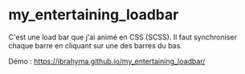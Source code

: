 # my_entertaining_loadbar
C'est une load bar que j'ai animé en CSS (SCSS). Il faut synchroniser chaque barre en cliquant sur une des barres du bas.

Démo : https://ibrahyma.github.io/my_entertaining_loadbar/
